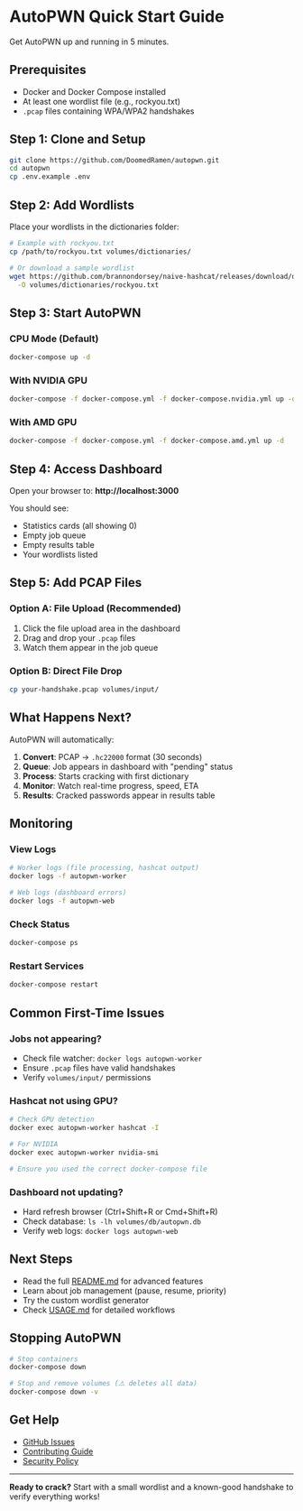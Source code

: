 # AutoPWN Quick Start Guide

Get AutoPWN up and running in 5 minutes.

## Prerequisites

- Docker and Docker Compose installed
- At least one wordlist file (e.g., rockyou.txt)
- `.pcap` files containing WPA/WPA2 handshakes

## Step 1: Clone and Setup

```bash
git clone https://github.com/DoomedRamen/autopwn.git
cd autopwn
cp .env.example .env
```

## Step 2: Add Wordlists

Place your wordlists in the dictionaries folder:

```bash
# Example with rockyou.txt
cp /path/to/rockyou.txt volumes/dictionaries/

# Or download a sample wordlist
wget https://github.com/brannondorsey/naive-hashcat/releases/download/data/rockyou.txt \
  -O volumes/dictionaries/rockyou.txt
```

## Step 3: Start AutoPWN

### CPU Mode (Default)
```bash
docker-compose up -d
```

### With NVIDIA GPU
```bash
docker-compose -f docker-compose.yml -f docker-compose.nvidia.yml up -d
```

### With AMD GPU
```bash
docker-compose -f docker-compose.yml -f docker-compose.amd.yml up -d
```

## Step 4: Access Dashboard

Open your browser to: **http://localhost:3000**

You should see:
- Statistics cards (all showing 0)
- Empty job queue
- Empty results table
- Your wordlists listed

## Step 5: Add PCAP Files

### Option A: File Upload (Recommended)
1. Click the file upload area in the dashboard
2. Drag and drop your `.pcap` files
3. Watch them appear in the job queue

### Option B: Direct File Drop
```bash
cp your-handshake.pcap volumes/input/
```

## What Happens Next?

AutoPWN will automatically:

1. **Convert**: PCAP → `.hc22000` format (30 seconds)
2. **Queue**: Job appears in dashboard with "pending" status
3. **Process**: Starts cracking with first dictionary
4. **Monitor**: Watch real-time progress, speed, ETA
5. **Results**: Cracked passwords appear in results table

## Monitoring

### View Logs
```bash
# Worker logs (file processing, hashcat output)
docker logs -f autopwn-worker

# Web logs (dashboard errors)
docker logs -f autopwn-web
```

### Check Status
```bash
docker-compose ps
```

### Restart Services
```bash
docker-compose restart
```

## Common First-Time Issues

### Jobs not appearing?
- Check file watcher: `docker logs autopwn-worker`
- Ensure `.pcap` files have valid handshakes
- Verify `volumes/input/` permissions

### Hashcat not using GPU?
```bash
# Check GPU detection
docker exec autopwn-worker hashcat -I

# For NVIDIA
docker exec autopwn-worker nvidia-smi

# Ensure you used the correct docker-compose file
```

### Dashboard not updating?
- Hard refresh browser (Ctrl+Shift+R or Cmd+Shift+R)
- Check database: `ls -lh volumes/db/autopwn.db`
- Verify web logs: `docker logs autopwn-web`

## Next Steps

- Read the full [README.md](README.md) for advanced features
- Learn about job management (pause, resume, priority)
- Try the custom wordlist generator
- Check [USAGE.md](USAGE.md) for detailed workflows

## Stopping AutoPWN

```bash
# Stop containers
docker-compose down

# Stop and remove volumes (⚠️ deletes all data)
docker-compose down -v
```

## Get Help

- [GitHub Issues](https://github.com/DoomedRamen/autopwn/issues)
- [Contributing Guide](CONTRIBUTING.md)
- [Security Policy](SECURITY.md)

---

**Ready to crack?** Start with a small wordlist and a known-good handshake to verify everything works!
